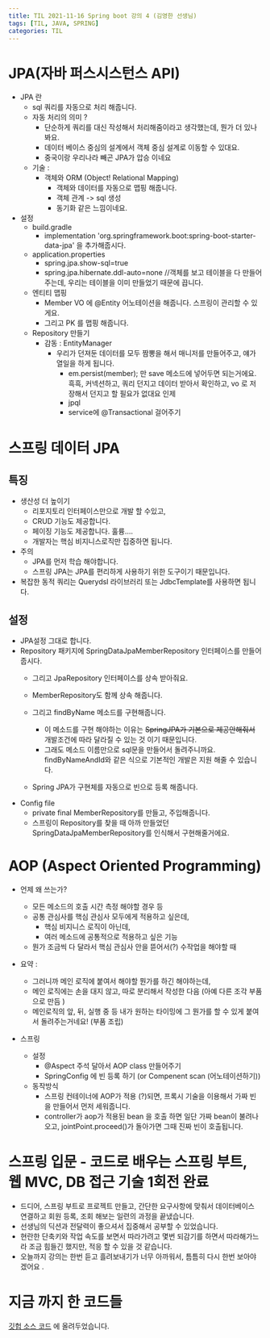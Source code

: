 ```yaml
---
title: TIL 2021-11-16 Spring boot 강의 4 (김영한 선생님) 
tags: [TIL, JAVA, SPRING]
categories: TIL
---
```

# JPA(자바 퍼스시스턴스 API)
- JPA 란
  - sql 쿼리를 자동으로 처리 해줍니다. 
  - 자동 처리의 의미 ? 
    - 단순하게 쿼리를 대신 작성해서 처리해줌이라고 생각했는데, 뭔가 더 있나봐요. 
    - 데이터 베이스 중심의 설계에서 객체 중심 설계로 이동할 수 있대요. 
    - 중국이랑 우리나라 빼곤 JPA가 압승 이네요
  - 기술 : 
    - 객체와 ORM (Object! Relational Mapping)
      - 객체와 데이터를 자동으로 맵핑 해줍니다. 
      - 객체 관계 -> sql 생성 
      - 동기화 같은 느낌이네요.
- 설정
  - build.gradle
    - implementation 'org.springframework.boot:spring-boot-starter-data-jpa' 을 추가해줍시다.
  - application.properties 
    - spring.jpa.show-sql=true
    - spring.jpa.hibernate.ddl-auto=none  //객체를 보고 테이블을 다 만들어주는데, 우리는 테이블을 이미 만들었기 때문에 끕니다.
  - 엔티티 맵핑
    - Member VO 에 @Entity 어노테이션을 해줍니다. 스프링이 관리할 수 있게요.
    - 그리고 PK 를 맵핑 해줍니다. 
  - Repository 만들기 
    - 감동 : EntityManager 
      - 우리가 던져둔 데이터를 모두 짬뽕을 해서 매니저를 만들어주고, 얘가 열일을 하게 됩니다.
        - em.persist(member); 만 save 메소드에 넣어두면 되는거에요. 흑흑, 커넥션하고, 쿼리 던지고 데이터 받아서 확인하고, vo 로 저장해서 던지고 할 필요가 없대요 인제 
        - jpql 
        - service에 @Transactional 걸어주기 


# 스프링 데이터 JPA
## 특징
- 생산성 더 높이기 
  - 리포지토리 인터페이스만으로 개발 할 수있고, 
  - CRUD 기능도 제공합니다. 
  - 페이징 기능도 제공합니다. 훌륭....
  - 개발자는 핵심 비지니스로직만 집중하면 됩니다.
- 주의 
  - JPA를 먼저 학습 해야합니다. 
  - 스프링 JPA는 JPA를 편리하게 사용하기 위한 도구이기 때문입니다. 
- 복잡한 동적 쿼리는 Querydsl 라이브러리 또는 JdbcTemplate를 사용하면 됩니다.
## 설정 
- JPA설정 그대로 합니다.
- Repository 패키지에 SpringDataJpaMemberRepository 인터페이스를 만들어줍시다. 
  - 그리고 JpaRepository 인터페이스를 상속 받아줘요. 
  - MemberRepository도 함께 상속 해줍니다. 
  - 그리고 findByName 메소드를 구현해줍니다. 
    - 이 메소드를 구현 해야하는 이유는 ~~SpringJPA가 기본으로 제공안해줘서~~ 개발조건에 따라 달라질 수 있는 것 이기 때문입니다. 
    - 그래도 메소드 이름만으로 sql문을 만들어서 돌려주니까요. findByNameAndId와 같은 식으로 기본적인 개발은 지원 해줄 수 있습니다. 
    
  - Spring JPA가 구현체를 자동으로 빈으로 등록 해줍니다.
- Config file 
  - private final MemberRepository를 만들고, 주입해줍니다. 
  - 스프링이 Repository를 찾을 때 아까 만들었던 SpringDataJpaMemberRepository를 인식해서 구현해줄거에요.

# AOP (Aspect Oriented Programming)
- 언제 왜 쓰는가? 
  - 모든 메소드의 호출 시간 측정 해야할 경우 등 
  - 공통 관심사를 핵심 관심사 모두에게 적용하고 싶은데, 
    - 핵심 비지니스 로직이 아닌데, 
    - 여러 메소드에 공통적으로 적용하고 싶은 기능 
  - 뭔가 조금씩 다 달라서 핵심 관심사 안을 뜯어서(?) 수작업을 해야할 때 

- 요약 : 
  - 그러니까 메인 로직에 붙여서 해야할 뭔가를 하긴 해야하는데, 
  - 메인 로직에는 손을 대지 않고, 따로 분리해서 작성한 다음 (아예 다른 조각 부품으로 만듬 )
  - 메인로직의 앞, 뒤, 실행 중 등 내가 원하는 타이밍에 그 뭔가를 할 수 있게 붙여서 돌려주는거네요! (부품 조립)

- 스프링
  - 설정
    - @Aspect 주석 달아서 AOP class 만들어주기
    - SpringConfig 에 빈 등록 하기 (or Compenent scan (어노테이션하기))
  - 동작방식 
    - 스프링 컨테이너에 AOP가 적용 (?)되면, 프록시 기술을 이용해서 가짜 빈을 만들어서 먼저 세워줍니다. 
    - controller가 aop가 적용된 bean 을 호출 하면 일단 가짜 bean이 불려나오고,  jointPoint.proceed()가 돌아가면 그때 진짜 빈이 호출됩니다.
    
# 스프링 입문 - 코드로 배우는 스프링 부트, 웹 MVC, DB 접근 기술 1회전 완료 
- 드디어, 스프링 부트로 프로젝트 만들고, 간단한 요구사항에 맞춰서 데이터베이스 연결하고 회원 등록, 조회 해보는 일련의 과정을 끝냈습니다. 
- 선생님의 딕션과 전달력이 좋으셔서 집중해서 공부할 수 있었습니다. 
- 현란한 단축키와 작업 속도를 보면서 따라가려고 몇번 되감기를 하면서 따라해가느라 조금 힘들긴 했지만, 적응 할 수 있을 것 같습니다. 
- 오늘까지 강의는 한번 듣고 흘려보내기가 너무 아까워서, 틈틈히 다시 한번 보아야겠어요 .

# 지금 까지 한 코드들 
[깃헙 소스 코드](https://github.com/pineplanet/STUDY/tree/main/hello-spring) 에 올려두었습니다. 
